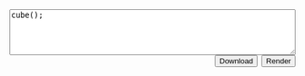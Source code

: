 <style>
    .layout {
        display: flex;
        flex-direction: column;
        align-items: center;
        gap: 1em;
    }
    
    .display {
        height: 512px;
        width: 100%;
        display: block;
    }
    
    .editor {
        width: 100%;
        display: flex;
        align-items: end;
        flex-direction: column;
    }
    
    .editor textarea {
        width: 100%;
        min-height: 5em;
        margin-bottom: 0;
    }

    .editor .actions {
        display: flex;
        width: 100%;
        gap: 0.5em;
        justify-content: right;
    }
</style>

<div class="layout">
    <div class="editor">
        <textarea id="input" rows="5">cube();</textarea>
        <div class="actions">
            <button id="download" class="md-button">Download</button>
            <button id="render" class="md-button md-button--primary">Render</button>
        </div>
    </div>
    <div class="display">
        <canvas id="dslcad"></canvas>
    </div>
</div>

<script type="module">
    import preview from "./dslcad-viewer.js";
    import dslcad from "./dslcad.js";

    let renderBtn = document.getElementById("render");
    let downloadBtn = document.getElementById("download");
    let editor = document.getElementById("input");
    let module = await preview();

    const urlParams = new URLSearchParams(window.location.search);
    const source = urlParams.get('source');
    if (source) {
        editor.value = source;
        setTimeout(() => render(editor.value), 100);
    }

    editor.onchange = (event) => {
        if (history.pushState) {
            const newurl = window.location.protocol + "//" + window.location.host + window.location.pathname + `?source=${encodeURIComponent(editor.value)}`;
            window.history.pushState({path:newurl},'',newurl);
        }
    };

    function copyBufferTo(module, data) {
        let len = data.length;
        let ptr = module.allocate(len);
        const input = new Int8Array(module.memory.buffer, ptr, len);
        input.set(data);
        return [ptr, len];
    }

    document.addEventListener('keydown', e => {
        if (e.ctrlKey && e.key === 's') {
            e.preventDefault();
            render(editor.value);
        }
    });

    async function render(text, download) {
        module.show_rendering();

        let errorBuffer;
        try {

            let cad = await dslcad({ noInitialRun: true, printErr: (text) => { errorBuffer += text }});
            cad.FS.writeFile("input.ds", text);
            cad.callMain(["input.ds", "-o", "raw"]);

            const out = cad.FS.readFile("input.bin");

            if (download) {
                const blob = new Blob([out], {type: "application/bin"});
                const link = document.createElement('a');
                link.href = window.URL.createObjectURL(blob);
                link.download = "render.bin";
                link.click();
            }

            const [ptr, len] = copyBufferTo(module, out);

            module.show_render(ptr, len);
        } catch (e) {
            console.warn(e);
            const encoder = new TextEncoder();

            const error = encoder.encode(errorBuffer ?? e.toString());
            const [ptr, len] = copyBufferTo(module, error);

            module.show_error(ptr, len);
        }
    }


    renderBtn.onclick = async () => {
        renderBtn.disabled = true;
        await render(editor.value, false);
        renderBtn.disabled = false;
    };

    downloadBtn.onclick = async () => {
        renderBtn.disabled = true;
        await render(editor.value, true);
        downloadBtn.disabled = false;
    };

    module.main(0, 0);
</script>